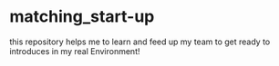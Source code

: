 # matching_start-up
this repository helps me to learn and feed up my team to get ready to introduces in my real Environment!
